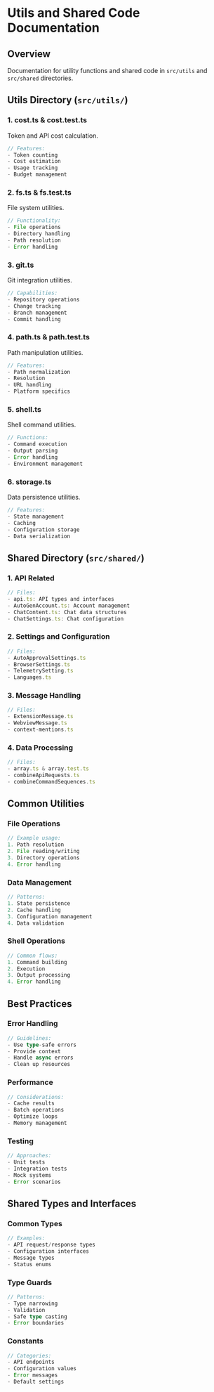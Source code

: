 # Utils and Shared Code Documentation

## Overview
Documentation for utility functions and shared code in `src/utils` and `src/shared` directories.

## Utils Directory (`src/utils/`)

### 1. cost.ts & cost.test.ts
Token and API cost calculation.
```typescript
// Features:
- Token counting
- Cost estimation
- Usage tracking
- Budget management
```

### 2. fs.ts & fs.test.ts
File system utilities.
```typescript
// Functionality:
- File operations
- Directory handling
- Path resolution
- Error handling
```

### 3. git.ts
Git integration utilities.
```typescript
// Capabilities:
- Repository operations
- Change tracking
- Branch management
- Commit handling
```

### 4. path.ts & path.test.ts
Path manipulation utilities.
```typescript
// Features:
- Path normalization
- Resolution
- URL handling
- Platform specifics
```

### 5. shell.ts
Shell command utilities.
```typescript
// Functions:
- Command execution
- Output parsing
- Error handling
- Environment management
```

### 6. storage.ts
Data persistence utilities.
```typescript
// Features:
- State management
- Caching
- Configuration storage
- Data serialization
```

## Shared Directory (`src/shared/`)

### 1. API Related
```typescript
// Files:
- api.ts: API types and interfaces
- AutoGenAccount.ts: Account management
- ChatContent.ts: Chat data structures
- ChatSettings.ts: Chat configuration
```

### 2. Settings and Configuration
```typescript
// Files:
- AutoApprovalSettings.ts
- BrowserSettings.ts
- TelemetrySetting.ts
- Languages.ts
```

### 3. Message Handling
```typescript
// Files:
- ExtensionMessage.ts
- WebviewMessage.ts
- context-mentions.ts
```

### 4. Data Processing
```typescript
// Files:
- array.ts & array.test.ts
- combineApiRequests.ts
- combineCommandSequences.ts
```

## Common Utilities

### File Operations
```typescript
// Example usage:
1. Path resolution
2. File reading/writing
3. Directory operations
4. Error handling
```

### Data Management
```typescript
// Patterns:
1. State persistence
2. Cache handling
3. Configuration management
4. Data validation
```

### Shell Operations
```typescript
// Common flows:
1. Command building
2. Execution
3. Output processing
4. Error handling
```

## Best Practices

### Error Handling
```typescript
// Guidelines:
- Use type-safe errors
- Provide context
- Handle async errors
- Clean up resources
```

### Performance
```typescript
// Considerations:
- Cache results
- Batch operations
- Optimize loops
- Memory management
```

### Testing
```typescript
// Approaches:
- Unit tests
- Integration tests
- Mock systems
- Error scenarios
```

## Shared Types and Interfaces

### Common Types
```typescript
// Examples:
- API request/response types
- Configuration interfaces
- Message types
- Status enums
```

### Type Guards
```typescript
// Patterns:
- Type narrowing
- Validation
- Safe type casting
- Error boundaries
```

### Constants
```typescript
// Categories:
- API endpoints
- Configuration values
- Error messages
- Default settings
```
